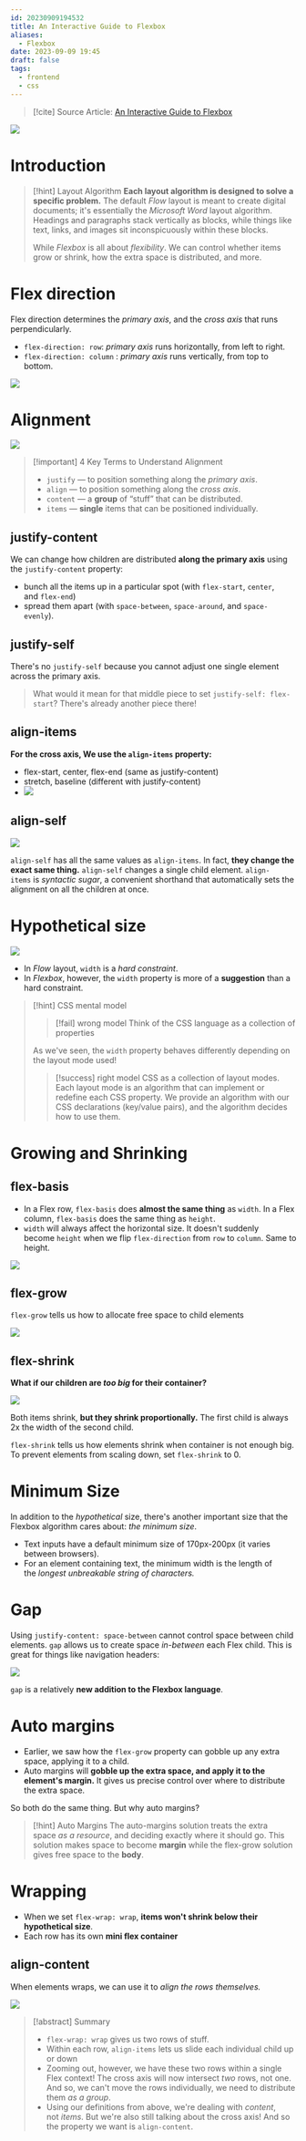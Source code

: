 ```yaml
---
id: 20230909194532
title: An Interactive Guide to Flexbox
aliases:
  - Flexbox
date: 2023-09-09 19:45
draft: false
tags:
  - frontend
  - css
---
```


> [!cite] Source Article: 
> [An Interactive Guide to Flexbox](https://www.joshwcomeau.com/css/interactive-guide-to-flexbox)

![](https://r2.hcplantern.top/2023/09/10/20230910-205025.gif)

# Introduction

> [!hint] Layout Algorithm
> **Each layout algorithm is designed to solve a specific problem.** The default *Flow* layout is meant to create digital documents; it's essentially the _Microsoft Word_ layout algorithm. Headings and paragraphs stack vertically as blocks, while things like text, links, and images sit inconspicuously within these blocks.
> 
> While *Flexbox* is all about *flexibility*. We can control whether items grow or shrink, how the extra space is distributed, and more.

# Flex direction

Flex direction determines the *primary axis*, and the *cross axis* that runs perpendicularly.

-  `flex-direction: row`:  *primary axis* runs horizontally, from left to right.
-  `flex-direction: column` : *primary axis* runs vertically, from top to bottom.

![](https://r2.hcplantern.top/2023/09/10/20230910-203813.png)

# Alignment

![](https://r2.hcplantern.top/2023/09/10/20230910-204914.gif)

> [!important] 4 Key Terms to Understand Alignment
> - `justify` — to position something along the _primary axis_.
>  - `align` — to position something along the _cross axis_.
>  - `content` — a **group** of “stuff” that can be distributed.
>  - `items` — **single** items that can be positioned individually.
## justify-content

We can change how children are distributed **along the primary axis** using the `justify-content` property:
- bunch all the items up in a particular spot (with `flex-start`, `center`, and `flex-end`)
- spread them apart (with `space-between`, `space-around`, and `space-evenly`).

## justify-self

There's no `justify-self` because you cannot adjust one single element across the primary axis. 

> What would it mean for that middle piece to set `justify-self: flex-start`? There's already another piece there!
## align-items

**For the cross axis, We use the `align-items` property:** 
- flex-start, center, flex-end (same as justify-content)
- stretch, baseline (different with justify-content)
- ![](https://r2.hcplantern.top/2023/09/10/20230910-204140.png)
## align-self

![](https://r2.hcplantern.top/2023/09/10/20230910-205405.png)


`align-self` has all the same values as `align-items`. In fact, **they change the exact same thing.** `align-self` changes a single child element.  ` align-items ` is _syntactic sugar_, a convenient shorthand that automatically sets the alignment on all the children at once.

# Hypothetical size

![](https://r2.hcplantern.top/2023/09/10/20230910-210538.png)

- In *Flow* layout, `width` is a _hard constraint_.
- In _Flexbox_, however, the `width` property is more of a **suggestion** than a hard constraint.

> [!hint] CSS mental model
> > [!fail] wrong model
> > Think of the CSS language as a collection of properties
> 
> As we've seen, the `width` property behaves differently depending on the layout mode used!
> 
> > [!success] right model
> > CSS as a collection of layout modes. Each layout mode is an algorithm that can implement or redefine each CSS property. We provide an algorithm with our CSS declarations (key/value pairs), and the algorithm decides how to use them.
>

# Growing and Shrinking

## flex-basis

- In a Flex row, `flex-basis` does **almost the same thing** as `width`. In a Flex column, `flex-basis` does the same thing as `height`.
- `width` will always affect the horizontal size. It doesn't suddenly become `height` when we flip `flex-direction` from `row` to `column`. Same to height. 

![](https://r2.hcplantern.top/2023/09/10/20230910-211414.gif)


## flex-grow

`flex-grow` tells us how to allocate free space to child elements

![](https://r2.hcplantern.top/2023/09/10/20230910-211627.gif)

## flex-shrink

**What if our children are _too big_ for their container?**

![](https://r2.hcplantern.top/2023/09/10/20230910-211858.gif)

Both items shrink, **but they shrink proportionally.** The first child is always 2x the width of the second child.

`flex-shrink` tells us how elements shrink when container is not enough big. To prevent elements from scaling down, set ` flex-shrink ` to 0. 

# Minimum Size

In addition to the _hypothetical_ size, there's another important size that the Flexbox algorithm cares about: _the minimum size_.

- Text inputs have a default minimum size of 170px-200px (it varies between browsers).
- For an element containing text, the minimum width is the length of the _longest unbreakable string of characters._

# Gap

Using `justify-content: space-between` cannot control space between child elements.  `gap` allows us to create space _in-between_ each Flex child. This is great for things like navigation headers:

![](https://r2.hcplantern.top/2023/09/10/20230910-212319.png)

`gap` is a relatively **new addition to the Flexbox language**. 

# Auto margins

- Earlier, we saw how the `flex-grow` property can gobble up any extra space, applying it to a child.
- Auto margins will **gobble up the extra space, and apply it to the element's margin.** It gives us precise control over where to distribute the extra space.

So both do the same thing. But why auto margins? 

> [!hint] Auto Margins
> The auto-margins solution treats the extra space _as a resource_, and deciding exactly where it should go. This solution makes space to become **margin** while the flex-grow solution gives free space to the **body**.

# Wrapping

- When we set `flex-wrap: wrap`, **items won't shrink below their hypothetical size**.
- Each row has its own **mini flex container** 

## align-content

When elements wraps, we can use it to _align the rows themselves._

![](https://r2.hcplantern.top/2023/09/10/20230910-213221.gif)

> [!abstract] Summary
> - `flex-wrap: wrap` gives us two rows of stuff.
> - Within each row, `align-items` lets us slide each individual child up or down
> - Zooming out, however, we have these two rows within a single Flex context! The cross axis will now intersect _two_ rows, not one. And so, we can't move the rows individually, we need to distribute them _as a group_.
> - Using our definitions from above, we're dealing with _content_, not _items_. But we're also still talking about the cross axis! And so the property we want is `align-content`.

